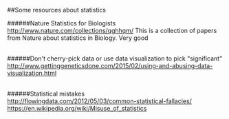 ##Some resources about statistics

######Nature Statistics for Biologists  
http://www.nature.com/collections/qghhqm/
This is a collection of papers from Nature about statistics in Biology. Very good
<br /><br />

######Don't cherry-pick data or use data visualization to pick "significant"  
http://www.gettinggeneticsdone.com/2015/02/using-and-abusing-data-visualization.html
<br />
<br />

######Statistical mistakes  
http://flowingdata.com/2012/05/03/common-statistical-fallacies/  
https://en.wikipedia.org/wiki/Misuse_of_statistics



